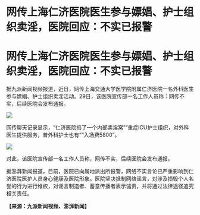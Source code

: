# 网传上海仁济医院医生参与嫖娼、护士组织卖淫，医院回应：不实已报警

# 网传上海仁济医院医生参与嫖娼、护士组织卖淫，医院回应：不实已报警

据九派新闻视频报道，近日，网传上海交通大学医学院附属仁济医院一名外科医生参与嫖娼、护士组织卖淫活动。29日，该医院宣传部一名工作人员称：网传不实，后续医院会发布通报。

![](https://inews.gtimg.com/om_bt/OaLtIWTcjRGD4AQkQKqw75LOe4dzZKbT1rLcFxMZBxsdgAA/1000)

网传聊天记录显示，“仁济医院捣了一个内部卖淫窝”“重症ICU护士组织，对外科医生提供服务，普外科护士也有”“入场费5800”。

![](https://inews.gtimg.com/om_bt/OVe5BQHjvH0uODDdiCRWe1YqB5ajP6qoMmw3q7TTiUFCgAA/1000)

对此，该医院宣传部一名工作人员称，网传不实，后续医院会发布通报。

据澎湃新闻报道，目前，医院已向属地派出所报警，网络不实言论已严重影响到仁济医院医护人员身心健康及医院形象。医院坚决抵制网络谣言，对涉及损毁个人名誉的行为进行维权，对谣言制造者、蓄意传播者表示谴责，并将通过法律途径追究相关责任。

**【来源：九派新闻视频、澎湃新闻】**

